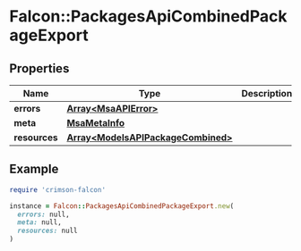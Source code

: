 # Falcon::PackagesApiCombinedPackageExport

## Properties

| Name | Type | Description | Notes |
| ---- | ---- | ----------- | ----- |
| **errors** | [**Array&lt;MsaAPIError&gt;**](MsaAPIError.md) |  | [optional] |
| **meta** | [**MsaMetaInfo**](MsaMetaInfo.md) |  |  |
| **resources** | [**Array&lt;ModelsAPIPackageCombined&gt;**](ModelsAPIPackageCombined.md) |  |  |

## Example

```ruby
require 'crimson-falcon'

instance = Falcon::PackagesApiCombinedPackageExport.new(
  errors: null,
  meta: null,
  resources: null
)
```

